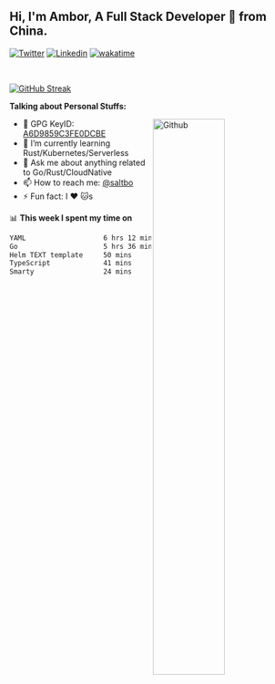 ## Hi, I'm Ambor, A Full Stack Developer 🚀 from China.

[![Twitter](https://img.shields.io/badge/-saltbo-1ca0f1?style=flat&logo=twitter&logoColor=white)](https://twitter.com/rdsaltbo)
[![Linkedin](https://img.shields.io/badge/-saltbo-blue?style=flat&logo=Linkedin&logoColor=white)](https://www.linkedin.com/in/saltbo/)
[![wakatime](https://wakatime.com/badge/user/f82b1c77-faab-48cd-aef5-a12c0aff104b.svg)](https://wakatime.com/@f82b1c77-faab-48cd-aef5-a12c0aff104b)

&nbsp;  

[![GitHub Streak](http://github-readme-streak-stats.herokuapp.com?user=saltbo&hide_border=true&date_format=M%20j%5B%2C%20Y%5D)](https://git.io/streak-stats)

**Talking about Personal Stuffs:**
<!-- Any image aligned to the right. Beware the width  -->
<img width="50%" align="right" alt="Github" src="https://raw.githubusercontent.com/saltbo/saltbo/master/images/git-header.svg" />

- 🤘 GPG KeyID: [A6D9859C3FE0DCBE](https://saltbo.cn/pgp_keys.asc)
- 🌱 I’m currently learning Rust/Kubernetes/Serverless
- 💬 Ask me about anything related to Go/Rust/CloudNative
- 📫 How to reach me: [@saltbo](https://t.me/saltbo)
- ⚡ Fun fact: I :heart: :cat:s


📊 **This week I spent my time on**
<!--START_SECTION:waka-->

```txt
YAML                   6 hrs 12 mins   ██████████▓░░░░░░░░░░░░░░   42.02 %
Go                     5 hrs 36 mins   █████████▒░░░░░░░░░░░░░░░   37.98 %
Helm TEXT template     50 mins         █▒░░░░░░░░░░░░░░░░░░░░░░░   05.74 %
TypeScript             41 mins         █▒░░░░░░░░░░░░░░░░░░░░░░░   04.73 %
Smarty                 24 mins         ▓░░░░░░░░░░░░░░░░░░░░░░░░   02.76 %
```

<!--END_SECTION:waka-->
